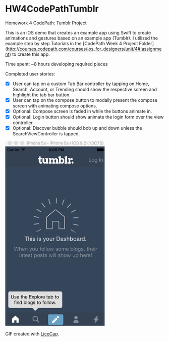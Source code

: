 # HW4CodePathTumblr

Homework 4 CodePath: Tumblr Project

This is an iOS demo that creates an example app using Swift to create animations and gestures based on an example app (Tumblr).  I utilized the example step by step Tutorials in the [CodePath Week 4 Project Folder] (http://courses.codepath.com/courses/ios_for_designers/unit/4#!assignment) to create this app.  

Time spent: ~8 hours developing required pieces

Completed user stories:
* [x] User can tap on a custom Tab Bar controller by tapping on Home, Search, Account, or Trending should show the respective screen and highlight the tab bar button.
* [x] User can tap on the compose button to modally present the compose screen with animating compose options.
* [x] Optional: Compose screen is faded in while the buttons animate in.
* [x] Optional: Login button should show animate the login form over the view controller.
* [x] Optional: Discover bubble should bob up and down unless the SearchViewController is tapped.

![Video Walkthrough](HW4_withOptionals.gif)

GIF created with [LiceCap](http://www.cockos.com/licecap/).
